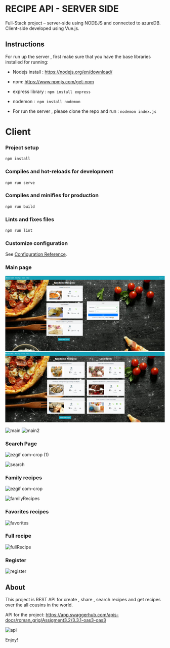 # RECIPE API - SERVER SIDE

Full-Stack project – server-side using NODEJS and connected to azureDB. Client-side developed using Vue.js.

## Instructions 
For run up the server , first make sure that you have the base libraries installed for running:

- Nodejs install : https://nodejs.org/en/download/
- npm: https://www.npmjs.com/get-npm
- express library  : `npm install express`
- nodemon :` npm install nodemon`

- For run the server , please clone the repo and run : `nodemon index.js`


# Client

### Project setup
```
npm install
```

### Compiles and hot-reloads for development
```
npm run serve
```

### Compiles and minifies for production
```
npm run build
```

### Lints and fixes files
```
npm run lint
```

### Customize configuration
See [Configuration Reference](https://cli.vuejs.org/config/).


### Main page

<p align="center">
  <img src="images/main.PNG" width="800" title="hover text">
  <img src="images/main2.PNG" width="800" alt="accessibility text">
</p>

![main](https://user-images.githubusercontent.com/57832721/88471726-04cc9280-cf15-11ea-8d8d-5bfc1764235c.PNG)
![main2](https://user-images.githubusercontent.com/57832721/88471739-1f067080-cf15-11ea-9efc-7ca6fdc5f400.PNG)
### Search Page
![ezgif com-crop (1)](https://user-images.githubusercontent.com/57832721/88471928-157e0800-cf17-11ea-9e66-3b2eb3bfd3f2.gif)

![search](https://user-images.githubusercontent.com/57832721/88471748-35143100-cf15-11ea-9d02-6be81d149dc9.PNG)
### Family recipes

![ezgif com-crop](https://user-images.githubusercontent.com/57832721/88471869-853fc300-cf16-11ea-8d39-a7800eeab0eb.gif)


![familyRecipes](https://user-images.githubusercontent.com/57832721/88471753-43624d00-cf15-11ea-900e-95374b482adb.PNG)
### Favorites recipes
![favorites](https://user-images.githubusercontent.com/57832721/88471755-5248ff80-cf15-11ea-8d39-e422594bd8f1.PNG)
### Full recipe
![fullRecipe](https://user-images.githubusercontent.com/57832721/88471764-6987ed00-cf15-11ea-8bb6-439b2ab28627.PNG)
### Register
![register](https://user-images.githubusercontent.com/57832721/88471784-9b00b880-cf15-11ea-9939-438a32848815.PNG)





## About

This project is REST API for create , share , search recipes and get recipes over the all cousins in the world.

API for the project: https://app.swaggerhub.com/apis-docs/roman_grig/Assigment3.2/3.3.1-oas3-oas3

![api](https://user-images.githubusercontent.com/57832721/88471698-ccc54f80-cf14-11ea-8cdd-9fff239aba62.PNG)


Enjoy!

